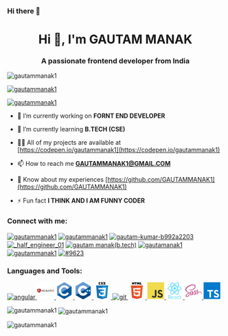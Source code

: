 ### Hi there 👋
<h1 align="center">Hi 👋, I'm GAUTAM MANAK</h1>
<h3 align="center">A passionate frontend developer from India</h3>

<p align="left"> <img src="https://komarev.com/ghpvc/?username=gautammanak1&label=Profile%20views&color=0e75b6&style=flat" alt="gautammanak1" /> </p>

<p align="left"> <a href="https://github.com/ryo-ma/github-profile-trophy"><img src="https://github-profile-trophy.vercel.app/?username=gautammanak1" alt="gautammanak1" /></a> </p>

<p align="left"> <a href="https://twitter.com/gautammanak1" target="blank"><img src="https://img.shields.io/twitter/follow/gautammanak1?logo=twitter&style=for-the-badge" alt="gautammanak1" /></a> </p>

- 🔭 I’m currently working on **FORNT END DEVELOPER**

- 🌱 I’m currently learning **B.TECH (CSE)**

- 👨‍💻 All of my projects are available at [https://codepen.io/gautammanak1](https://codepen.io/gautammanak1)

- 📫 How to reach me **GAUTAMMANAK1@GMAIL.COM**

- 📄 Know about my experiences [https://github.com/GAUTAMMANAK1](https://github.com/GAUTAMMANAK1)

- ⚡ Fun fact **I THINK AND I AM FUNNY CODER**

<h3 align="left">Connect with me:</h3>
<p align="left">
<a href="https://codepen.io/gautammanak1" target="blank"><img align="center" src="https://raw.githubusercontent.com/rahuldkjain/github-profile-readme-generator/master/src/images/icons/Social/codepen.svg" alt="gautammanak1" height="30" width="40" /></a>
<a href="https://twitter.com/gautammanak1" target="blank"><img align="center" src="https://raw.githubusercontent.com/rahuldkjain/github-profile-readme-generator/master/src/images/icons/Social/twitter.svg" alt="gautammanak1" height="30" width="40" /></a>
<a href="https://linkedin.com/in/gautam-kumar-b992a2203" target="blank"><img align="center" src="https://raw.githubusercontent.com/rahuldkjain/github-profile-readme-generator/master/src/images/icons/Social/linked-in-alt.svg" alt="gautam-kumar-b992a2203" height="30" width="40" /></a>
<a href="https://instagram.com/_half_engineer_01" target="blank"><img align="center" src="https://raw.githubusercontent.com/rahuldkjain/github-profile-readme-generator/master/src/images/icons/Social/instagram.svg" alt="_half_engineer_01" height="30" width="40" /></a>
<a href="https://www.youtube.com/c/gautam manak(b.tech)" target="blank"><img align="center" src="https://raw.githubusercontent.com/rahuldkjain/github-profile-readme-generator/master/src/images/icons/Social/youtube.svg" alt="gautam manak(b.tech)" height="30" width="40" /></a>
<a href="https://www.leetcode.com/gautamanak1" target="blank"><img align="center" src="https://raw.githubusercontent.com/rahuldkjain/github-profile-readme-generator/master/src/images/icons/Social/leet-code.svg" alt="gautamanak1" height="30" width="40" /></a>
<a href="https://auth.geeksforgeeks.org/user/gautammanak1" target="blank"><img align="center" src="https://raw.githubusercontent.com/rahuldkjain/github-profile-readme-generator/master/src/images/icons/Social/geeks-for-geeks.svg" alt="gautammanak1" height="30" width="40" /></a>
<a href="https://discord.gg/#9623" target="blank"><img align="center" src="https://raw.githubusercontent.com/rahuldkjain/github-profile-readme-generator/master/src/images/icons/Social/discord.svg" alt="#9623" height="30" width="40" /></a>
</p>

<h3 align="left">Languages and Tools:</h3>
<p align="left"> <a href="https://angular.io" target="_blank" rel="noreferrer"> <img src="https://angular.io/assets/images/logos/angular/angular.svg" alt="angular" width="40" height="40"/> </a> <a href="https://angular.io" target="_blank" rel="noreferrer"> <img src="https://raw.githubusercontent.com/devicons/devicon/master/icons/angularjs/angularjs-original-wordmark.svg" alt="angularjs" width="40" height="40"/> </a> <a href="https://www.cprogramming.com/" target="_blank" rel="noreferrer"> <img src="https://raw.githubusercontent.com/devicons/devicon/master/icons/c/c-original.svg" alt="c" width="40" height="40"/> </a> <a href="https://www.w3schools.com/cpp/" target="_blank" rel="noreferrer"> <img src="https://raw.githubusercontent.com/devicons/devicon/master/icons/cplusplus/cplusplus-original.svg" alt="cplusplus" width="40" height="40"/> </a> <a href="https://www.w3schools.com/css/" target="_blank" rel="noreferrer"> <img src="https://raw.githubusercontent.com/devicons/devicon/master/icons/css3/css3-original-wordmark.svg" alt="css3" width="40" height="40"/> </a> <a href="https://git-scm.com/" target="_blank" rel="noreferrer"> <img src="https://www.vectorlogo.zone/logos/git-scm/git-scm-icon.svg" alt="git" width="40" height="40"/> </a> <a href="https://www.w3.org/html/" target="_blank" rel="noreferrer"> <img src="https://raw.githubusercontent.com/devicons/devicon/master/icons/html5/html5-original-wordmark.svg" alt="html5" width="40" height="40"/> </a> <a href="https://developer.mozilla.org/en-US/docs/Web/JavaScript" target="_blank" rel="noreferrer"> <img src="https://raw.githubusercontent.com/devicons/devicon/master/icons/javascript/javascript-original.svg" alt="javascript" width="40" height="40"/> </a> <a href="https://reactjs.org/" target="_blank" rel="noreferrer"> <img src="https://raw.githubusercontent.com/devicons/devicon/master/icons/react/react-original-wordmark.svg" alt="react" width="40" height="40"/> </a> <a href="https://sass-lang.com" target="_blank" rel="noreferrer"> <img src="https://raw.githubusercontent.com/devicons/devicon/master/icons/sass/sass-original.svg" alt="sass" width="40" height="40"/> </a> <a href="https://www.typescriptlang.org/" target="_blank" rel="noreferrer"> <img src="https://raw.githubusercontent.com/devicons/devicon/master/icons/typescript/typescript-original.svg" alt="typescript" width="40" height="40"/> </a> </p>

<p><img align="left" src="https://github-readme-stats.vercel.app/api/top-langs?username=gautammanak1&show_icons=true&locale=en&layout=compact" alt="gautammanak1" /></p>

<p>&nbsp;<img align="center" src="https://github-readme-stats.vercel.app/api?username=gautammanak1&show_icons=true&locale=en" alt="gautammanak1" /></p>

<p><img align="center" src="https://github-readme-streak-stats.herokuapp.com/?user=gautammanak1&" alt="gautammanak1" /></p>


